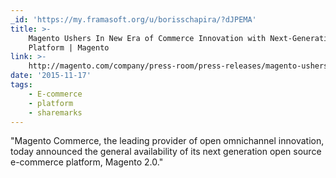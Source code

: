 ```yaml
---
_id: 'https://my.framasoft.org/u/borisschapira/?dJPEMA'
title: >-
    Magento Ushers In New Era of Commerce Innovation with Next-Generation
    Platform | Magento
link: >-
    http://magento.com/company/press-room/press-releases/magento-ushers-new-era-commerce-innovation-next-generation?utm_content=bufferb6766&utm_medium=social&utm_source=twitter.com&utm_campaign=buffer
date: '2015-11-17'
tags:
    - E-commerce
    - platform
    - sharemarks
---
```


<div class="markdown"><p>&quot;Magento Commerce, the leading provider of open omnichannel innovation, today announced the general availability of its next generation open source e-commerce platform, Magento 2.0.&quot;
</p></div>
